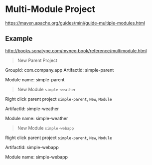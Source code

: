 # Multi-Module Project

https://maven.apache.org/guides/mini/guide-multiple-modules.html

## Example

http://books.sonatype.com/mvnex-book/reference/multimodule.html

> New Parent Project

GroupId: com.company.app
ArtifactId: simple-parent

Module name: simple-parent

> New Module `simple-weather`

Right click parent project `simple-parent`, `New`, `Module`

ArtifactId: simple-weather

Module name: simple-weather

> New Module `simple-webapp`

Right click parent project `simple-parent`, `New`, `Module`

ArtifactId: simple-webapp

Module name: simple-webapp
